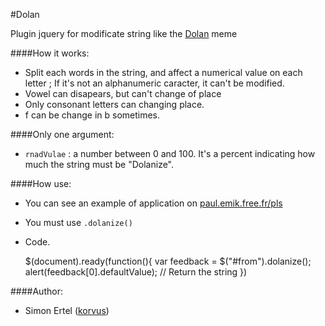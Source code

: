 #Dolan

Plugin jquery for modificate string like the [Dolan](http://knowyourmeme.com/memes/dolan) meme

####How it works:

* Split each words in the string, and affect a numerical value on each letter ; If it's not an alphanumeric caracter, it can't be modified.
* Vowel can disapears, but can't change of place
* Only consonant letters can changing place.
* f can be change in b sometimes.

####Only one argument:

* `rnadVulae` : a number between 0 and 100. It's a percent indicating how much the string must be "Dolanize".

####How use:

* You can see an example of application on [paul.emik.free.fr/pls](http://paul.emik.free.fr/pls/dolan.php)
* You must use `.dolanize()`
* Code.

    $(document).ready(function(){
    	var feedback = $("#from").dolanize();
    	alert(feedback[0].defaultValue); // Return the string 
    })

####Author:

  * Simon Ertel ([korvus](https://github.com/korvus08))